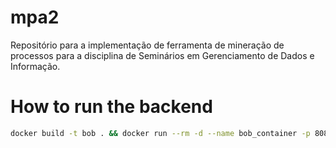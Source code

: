# mpa2
Repositório para a implementação de ferramenta de mineração de processos para a disciplina de Seminários em Gerenciamento de Dados e Informação.

# How to run the backend
```bash
docker build -t bob . && docker run --rm -d --name bob_container -p 8081:8081 bob
```
